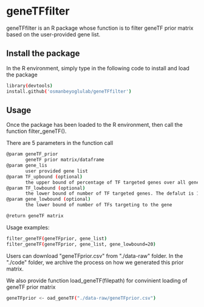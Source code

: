 # geneTFfilter
geneTFfilter is an R package whose function is to filter geneTF prior matrix based on the user-provided gene list.

## Install the package
In the R environment, simply type in the following code to install and load the package
```sh
library(devtools)
install.github('osmanbeyoglulab/geneTFfilter')
```
## Usage
Once the package has been loaded to the R environment, then call the function filter_geneTF(). 

There are 5 parameters in the function call
```sh
@param geneTF_prior
       geneTF prior matrix/dataframe
@param gene_lis
       user provided gene list
@param TF_upbound (optional)
       the upper bound of percentage of TF targeted genes over all genes. The default is 80\%
@param TF_lowbound (optional)
       the lower bound of number of TF targeted genes. The defalut is 10
@param gene_lowbound (optional)
       the lower bound of number of TFs targeting to the gene

@return geneTF matrix
```
Usage examples:
```sh
filter_geneTF(geneTFprior, gene_list)
filter_geneTF(geneTFprior, gene_list, gene_lowbound=20)

```
Users can download "geneTFprior.csv" from "./data-raw" folder. In the "./code" folder, we archive the process on how we generated this prior matrix.

We also provide function load_geneTF(filepath) for convinient loading of geneTF prior matrix
```sh
geneTFprior <- oad_geneTF("./data-raw/geneTFprior.csv")
```
